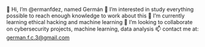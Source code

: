👋 Hi, I’m @ermanfdez, named Germán
👀 I’m interested in study everything possible to reach enough knowledge to work about this
🌱 I’m currently learning ethical hacking and machine learning
💞️ I’m looking to collaborate on cybersecurity projects, machine learning, data analysis
📫 contact me at: german.f.c.3@gmail.com
